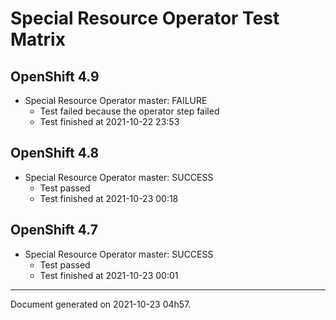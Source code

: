 
Special Resource Operator Test Matrix
=====================================

OpenShift 4.9
-------------


* Special Resource Operator master: FAILURE
  - Test failed because the operator step failed
  - Test finished at 2021-10-22 23:53

OpenShift 4.8
-------------


* Special Resource Operator master: SUCCESS
  - Test passed
  - Test finished at 2021-10-23 00:18

OpenShift 4.7
-------------


* Special Resource Operator master: SUCCESS
  - Test passed
  - Test finished at 2021-10-23 00:01


---
Document generated on 2021-10-23 04h57.
